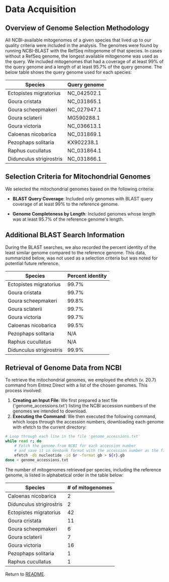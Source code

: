 # Data Acquisition

## Overview of Genome Selection Methodology
All NCBI-available mitogenomes of a given species that lived up to our quality criteria were included in the analysis. The genomes were found by running NCBI-BLAST with the RefSeq mitogenome of that species. In cases without a RefSeq genome, the longest available mitogenome was used as the query. We included mitogenomes that had a coverage of at least 99% of the query genome and a length of at least 95.7% of the query genome. The below table shows the query genome used for each species:

|Species                 |Query genome|
|------------------------|------------|
|Ectopistes migratorius  |NC_042502.1 |
|Goura cristata          |NC_031865.1 |
|Goura scheepmakeri      |NC_027947.1 |
|Goura sclaterii         |MG590288.1  |
|Goura victoria          |NC_036613.1 |
|Caloenas nicobarica     |NC_031869.1 |
|Pezophaps solitaria     |KX902238.1  |
|Raphus cucullatus       |NC_031864.1 |
|Didunculus strigirostris|NC_031866.1 |

## Selection Criteria for Mitochondrial Genomes
We selected the mitochondrial genomes based on the following criteria:

- **BLAST Query Coverage**: Included only genomes with BLAST query coverage of at least 99% to the reference genome.

- **Genome Completeness by Length**: Included genomes whose length was at least 95.7% of the reference genome's length.

## Additional BLAST Search Information

During the BLAST searches, we also recorded the percent identity of the least similar genome compared to the reference genome. This data, summarized below, was not used as a selection criteria but was noted for potential future reference.

|Species                 |Percent identity| 
|------------------------|----------------|
|Ectopistes migratorius  |99.7%           |
|Goura cristata          |99.7%           |
|Goura scheepmakeri      |99.8%           |
|Goura sclaterii         |99.7%           |
|Goura victoria          |99.7%           |
|Caloenas nicobarica     |99.5%           |
|Pezophaps solitaria     |N/A             |
|Raphus cucullatus       |N/A             |
|Didunculus strigirostris|99.9%           |

## Retrieval of Genome Data from NCBI

To retrieve the mitochondrial genomes, we employed the efetch (v. 20.7) command from Entrez Direct with a list of the chosen genomes. This process involved:

1. **Creating an Input File**: We first prepared a text file ('genome_accessions.txt') listing the NCBI accession numbers of the genomes we intended to download.
2. **Executing the Command**: We then executed the following command, which loops through the accession numbers, downloading each genome with efetch to the current directory:
~~~bash
# Loop through each line in the file 'genome_accessions.txt'
while read r; do
    # Fetch the genome from NCBI for each accession number
    # and save it in Genbank format with the accession number as the filename
    efetch -db nucleotide -id $r -format gb > ${r}.gb
done < genome_accessions.txt
~~~

The number of mitogenomes retrieved per species, including the reference genome, is listed in alphabetical order in the table below:

|Species                 |# of mitogenomes  |
|------------------------|------------------|
|Caloenas nicobarica     |2                 |
|Didunculus strigirostris|2                 |
|Ectopistes migratorius  |42                |
|Goura cristata          |11                |
|Goura scheepmakeri      |6                 |
|Goura sclaterii         |7                 |
|Goura victoria          |16                |
|Pezophaps solitaria     |1                 |
|Raphus cucullatus       |1                 |


Return to [README](../../README.md).

